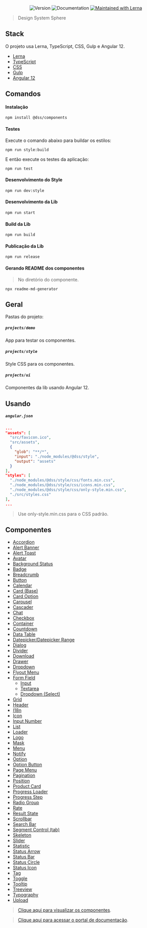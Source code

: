 <div align="center">
  <img alt="Version" src="https://img.shields.io/badge/version-2.4.1-blue.svg?cacheSeconds=2592000" />
  <img alt="Documentation" src="https://img.shields.io/badge/documentation-no-red.svg" />
  <a href="https://lerna.js.org/" target="_blank">
      <img alt="Maintained with Lerna" src="https://img.shields.io/badge/maintained%20with-lerna-orange.svg" />
  </a>
</div>

> Design System Sphere

## Stack

O projeto usa Lerna, TypeScript, CSS, Gulp e Angular 12.

- <a href="https://lerna.js.org/" target="_blank">Lerna</a>
- <a href="https://www.typescriptlang.org/" target="_blank">TypeScript</a>
- <a href="https://developer.mozilla.org/en-US/docs/Web/CSS" target="_blank">CSS</a>
- <a href="https://gulpjs.com/" target="_blank">Gulp</a>
- <a href="https://v12.angular.io/docs" target="_blank">Angular 12</a>

## Comandos

#### Instalação

```shell
npm install @dss/components
```

#### Testes

Execute o comando abaixo para buildar os estilos:

```shell
npm run style:build
```

E então execute os testes da aplicação:

```shell
npm run test
```

#### Desenvolvimento do Style

```shell
npm run dev:style
```

#### Desenvolvimento da Lib

```shell
npm run start
```

#### Build da Lib

```shell
npm run build
```

#### Publicação da Lib

```shell
npm run release
```

#### Gerando README dos componentes

> No diretório do componente.

```shell
npx readme-md-generator
```

## Geral

Pastas do projeto:

##### `projects/demo`

App para testar os componentes.

##### `projects/style`

Style CSS para os componentes.

##### `projects/ui`

Componentes da lib usando Angular 12.

## Usando

##### `angular.json`

```json
...
"assets": [
  "src/favicon.ico",
  "src/assets",
  {
    "glob": "**/*",
    "input": "./node_modules/@dss/style",
    "output": "assets"
  }
],
"styles": [
  "./node_modules/@dss/style/css/fonts.min.css",
  "./node_modules/@dss/style/css/icons.min.css",
  "./node_modules/@dss/style/css/only-style.min.css",
  "./src/styles.css"
],
...
```

> Use only-style.min.css para o CSS padrão.

## Componentes

- [Accordion](./src/app/components/accordion/README.md)
- [Alert Banner](./src/app/components/alert-banner/README.md)
- [Alert Toast](./src/app/components/alert-toast/README.md)
- [Avatar](./src/app/components/avatar/README.md)
- [Background Status](./src/app/components/background-status/README.md)
- [Badge](./src/app/components/badge/README.md)
- [Breadcrumb](./src/app/components/breadcrumb/README.md)
- [Button](./src/app/components/button/README.md)
- [Calendar](./src/app/components/calendar/README.md)
- [Card (Base)](./src/app/components/card/README.md)
- [Card Option](./src/app/components/card-option/README.md)
- [Carousel](./src/app/components/carousel/README.md)
- [Cascader](./src/app/components/cascader/README.md)
- [Chat](./src/app/components/chat/README.md)
- [Checkbox](./src/app/components/checkbox/README.md)
- [Container](./src/app/components/container/README.md)
- [Countdown](./src/app/components/countdown/README.md)
- [Data Table](./src/app/components/data-table/README.md)
- [Datepicker/Datepicker Range](./src/app/components/datepicker/README.md)
- [Dialog](./src/app/components/dialog/README.md)
- [Divider](./src/app/components/divider/README.md)
- [Download](./src/app/components/download/README.md)
- [Drawer](./src/app/components/drawer/README.md)
- [Dropdown](./src/app/components/dropdown/README.md)
- [Flyout Menu](./src/app/components/flyout-menu/README.md)
- [Form Field](./src/app/components/form-field/README.md)
  - [Input](./src/app/components/form-field/README.md#input)
  - [Textarea](./src/app/components/form-field/README.md#textarea)
  - [Dropdown (Select)](./src/app/components/dropdown/README.md)
- [Grid](./src/app/components/grid/README.md)
- [Header](./src/app/components/header/README.md)
- [I18n](./src/app/components/i18n/README.md)
- [Icon](./src/app/components/icon/README.md)
- [Input Number](./src/app/components/input-number/README.md)
- [List](./src/app/components/list/README.md)
- [Loader](./src/app/components/loader/README.md)
- [Logo](./src/app/components/logo/README.md)
- [Mask](./src/app/components/mask/README.md)
- [Menu](./src/app/components/menu/README.md)
- [Notify](./src/app/components/notify/README.md)
- [Option](./src/app/components/option/README.md)
- [Option Button](./src/app/components/option-button/README.md)
- [Page Menu](./src/app/components/page-menu/README.md)
- [Pagination](./src/app/components/pagination/README.md)
- [Position](./src/app/components/position/README.md)
- [Product Card](./src/app/components/product-card/README.md)
- [Progress Loader](./src/app/components/progress-loader/README.md)
- [Progress Step](./src/app/components/progress-step/README.md)
- [Radio Group](./src/app/components/radio-group/README.md)
- [Rate](./src/app/components/rate/README.md)
- [Result State](./src/app/components/result-state/README.md)
- [Scrollbar](./src/app/components/scrollbar/README.md)
- [Search Bar](./src/app/components/search-bar/README.md)
- [Segment Control (tab)](./src/app/components/segment-control/README.md)
- [Skeleton](./src/app/components/skeleton/README.md)
- [Slider](./src/app/components/slider/README.md)
- [Statistic](./src/app/components/statistic/README.md)
- [Status Arrow](./src/app/components/status-arrow/README.md)
- [Status Bar](./src/app/components/status-bar/README.md)
- [Status Circle](./src/app/components/status-circle/README.md)
- [Status Icon](./src/app/components/status-icon/README.md)
- [Tag](./src/app/components/tag/README.md)
- [Toggle](./src/app/components/toggle/README.md)
- [Tooltip](./src/app/components/tooltip/README.md)
- [Treeview](./src/app/components/treeview/README.md)
- [Typography](./src/app/components/typography/README.md)
- [Upload](./src/app/components/upload/README.md)

> [Clique aqui para visualizar os componentes]().

> [Clique aqui para acessar o portal de documentação](https://github.com/Walmiruff/design-system-sphere-demo?tab=readme-ov-file).
